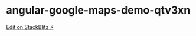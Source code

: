 # angular-google-maps-demo-qtv3xn

[Edit on StackBlitz ⚡️](https://stackblitz.com/edit/angular-google-maps-demo-qtv3xn)